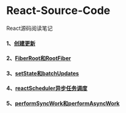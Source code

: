 # React-Source-Code
React源码阅读笔记

#### 1、[创建更新](https://github.com/lz-lee/React-Source-Code/issues/1)

#### 2、[FiberRoot和RootFiber](https://github.com/lz-lee/React-Source-Code/issues/2)

#### 3、[setState和batchUpdates](https://github.com/lz-lee/React-Source-Code/issues/3)

#### 4、[reactScheduler异步任务调度](https://github.com/lz-lee/React-Source-Code/issues/4)

#### 5、[performSyncWork和performAsyncWork](https://github.com/lz-lee/React-Source-Code/issues/5)
